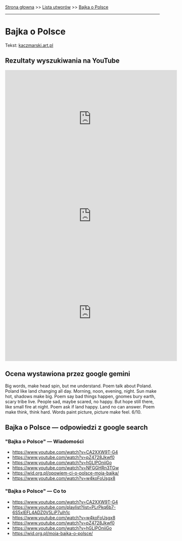 [Strona głowna](../index.md) >> [Lista utworów](../list.md) >> [Bajka o Polsce](26.md)

---

# Bajka o Polsce

Tekst: [kaczmarski.art.pl](https://www.kaczmarski.art.pl/tworczosc/wiersze/bajka-o-polsce/)

## Rezultaty wyszukiwania na YouTube

<iframe width="560" height="315" src="https://www.youtube.com/embed/39sUrIv4_3c?si=IdontcarewhotheIRSsendsImnotpayingtaxes" title="YouTube video player" frameborder="0" allow="accelerometer; autoplay; clipboard-write; encrypted-media; gyroscope; picture-in-picture; web-share" referrerpolicy="strict-origin-when-cross-origin" allowfullscreen></iframe>

<iframe width="560" height="315" src="https://www.youtube.com/embed/b_6XgrK31lY?si=IdontcarewhotheIRSsendsImnotpayingtaxes" title="YouTube video player" frameborder="0" allow="accelerometer; autoplay; clipboard-write; encrypted-media; gyroscope; picture-in-picture; web-share" referrerpolicy="strict-origin-when-cross-origin" allowfullscreen></iframe>

<iframe width="560" height="315" src="https://www.youtube.com/embed/kmxrnkGu5Q4?si=IdontcarewhotheIRSsendsImnotpayingtaxes" title="YouTube video player" frameborder="0" allow="accelerometer; autoplay; clipboard-write; encrypted-media; gyroscope; picture-in-picture; web-share" referrerpolicy="strict-origin-when-cross-origin" allowfullscreen></iframe>

## Ocena wystawiona przez google gemini

Big words, make head spin, but me understand. Poem talk about Poland. Poland like land changing all day. Morning, noon, evening, night. Sun make hot, shadows make big. Poem say bad things happen, gnomes bury earth, scary tribe live. People sad, maybe scared, no happy. But hope still there, like small fire at night. Poem ask if land happy. Land no can answer. Poem make think, think hard. Words paint picture, picture make feel. 6/10.


## Bajka o Polsce — odpowiedzi z google search

### "Bajka o Polsce" — Wiadomości

 - <https://www.youtube.com/watch?v=CA2XXW9T-G4>
 - <https://www.youtube.com/watch?v=pZ4728Jkwf0>
 - <https://www.youtube.com/watch?v=hGLlPOniiGo>
 - <https://www.youtube.com/watch?v=NFGGHRn3TGw>
 - <https://wid.org.pl/opowiem-ci-o-polsce-moja-bajka/>
 - <https://www.youtube.com/watch?v=w4koFoUsgx8>

### "Bajka o Polsce" — Co to

 - <https://www.youtube.com/watch?v=CA2XXW9T-G4>
 - <https://www.youtube.com/playlist?list=PLrPkq6b7-6S5xIEFL4ADZ0V5LiP7uIh1c>
 - <https://www.youtube.com/watch?v=w4koFoUsgx8>
 - <https://www.youtube.com/watch?v=pZ4728Jkwf0>
 - <https://www.youtube.com/watch?v=hGLlPOniiGo>
 - <https://wid.org.pl/moja-bajka-o-polsce/>

